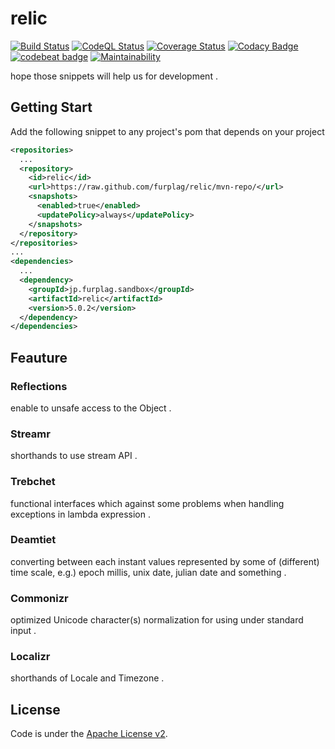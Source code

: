 # relic
[![Build Status](https://github.com/furplag/relic/actions/workflows/maven.yml/badge.svg?branch=master)](https://github.com/furplag/relic/actions/workflows/maven.yml)
[![CodeQL Status](https://github.com/furplag/relic/actions/workflows/codeql.yml/badge.svg?branch=master&event=push)](https://github.com/furplag/relic/actions/workflows/codeql.yml)
[![Coverage Status](https://coveralls.io/repos/github/furplag/relic/badge.svg?branch=master)](https://coveralls.io/github/furplag/relic?branch=master)
[![Codacy Badge](https://app.codacy.com/project/badge/Grade/8ef45ed49f824454ac3c51e279c64be6)](https://www.codacy.com/gh/furplag/relic/dashboard?utm_source=github.com&amp;utm_medium=referral&amp;utm_content=furplag/relic&amp;utm_campaign=Badge_Grade)
[![codebeat badge](https://codebeat.co/badges/6646361b-98a5-4b8e-ba2b-b7795169b23a)](https://codebeat.co/projects/github-com-furplag-relic-master)
[![Maintainability](https://api.codeclimate.com/v1/badges/d2f869d3c736a8c155d9/maintainability)](https://codeclimate.com/github/furplag/relic/maintainability)

hope those snippets will help us for development .

## Getting Start

Add the following snippet to any project's pom that depends on your project
```pom.xml
<repositories>
  ...
  <repository>
    <id>relic</id>
    <url>https://raw.github.com/furplag/relic/mvn-repo/</url>
    <snapshots>
      <enabled>true</enabled>
      <updatePolicy>always</updatePolicy>
    </snapshots>
  </repository>
</repositories>
...
<dependencies>
  ...
  <dependency>
    <groupId>jp.furplag.sandbox</groupId>
    <artifactId>relic</artifactId>
    <version>5.0.2</version>
  </dependency>
</dependencies>
```

## Feauture

### Reflections
enable to unsafe access to the Object .
### Streamr
shorthands to use stream API .
### Trebchet
functional interfaces which against some problems when handling exceptions in lambda expression .
### Deamtiet
converting between each instant values represented by some of (different) time scale,
e.g.) epoch millis, unix date, julian date and something .
### Commonizr
optimized Unicode character(s) normalization for using under standard input .
### Localizr
shorthands of Locale and Timezone .
## License
Code is under the [Apache License v2](LICENSE).
